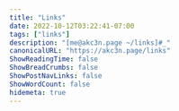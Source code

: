 ```yaml
---
title: "Links"
date: 2022-10-12T03:22:41-07:00
tags: ["links"]
description: "[me@akc3n.page ~/links]#_"
canonicalURL: "https://akc3n.page/links"
ShowReadingTime: false
ShowBreadCrumbs: false
ShowPostNavLinks: false
ShowWordCount: false
hidemeta: true
---
```



